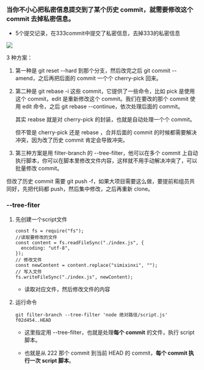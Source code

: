 ### 当你不小心把私密信息提交到了某个历史 commit，就需要修改这个 commit 去掉私密信息。

- 5个提交记录，在333commit中提交了私密信息，去掉333的私密信息

![](https://raw.githubusercontent.com/Minyym/figure-bed/master/img/202310081018934.png)

3 种方案：

1. 第一种是 git reset --hard 到那个分支，然后改完之后 git commit --amend，之后再把后面的 commit 一个个 cherry-pick 回来。

2. 第二种是 git rebase -i 这些 commit，它提供了一些命令，比如 pick 是使用这个 commit，edit 是重新修改这个 commit。我们在要改的那个 commit 使用 edit 命令，之后 git rebase --continue，依次处理后面的 commit。

   其实 reabse 就是对 cherry-pick 的封装，也就是自动处理一个个 commit。

   但不管是 cherry-pick 还是 rebase ，合并后面的 commit 的时候都需要解决冲突，因为改了历史 commit 肯定会导致冲突。

3. 第三种方案是用 filter-branch 的 --tree-filter，他可以在多个 commit 上自动执行脚本，你可以在脚本里修改文件内容，这样就不用手动解决冲突了，可以批量修改 commit。

但改了历史 commit 需要 git push -f，如果大项目需要这么做，要提前和组员共同好，先把代码都 push，然后集中修改，之后再重新 clone。

### --tree-fiter

1. 先创建一个script文件

   ```JS
   const fs = require("fs");
   //读取要修改的文件
   const content = fs.readFileSync("./index.js", {
     encoding: "utf-8",
   });
   // 修改文件
   const newContent = content.replace("simixinxi", "");
   // 写入文件
   fs.writeFileSync("./index.js", newContent);
   
   ```

   - 读取对应文件，然后修改文件的内容

2. 运行命令

   ```JS
   git filter-branch --tree-filter 'node 绝对路径/script.js' f02d454..HEAD
   ```

   - 这里指定用 --tree-filter，也就是处理**每个 commit** 的文件，执行 script 脚本。

   - 也就是从 222 那个 commit 到当前 HEAD 的 commit，**每个 commit 执行一次 script 脚本**。
